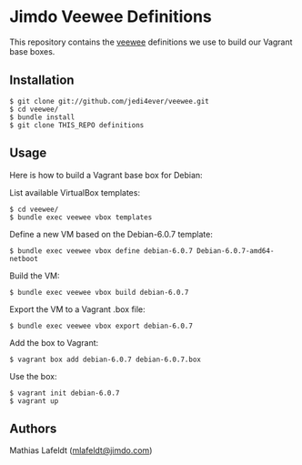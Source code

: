Jimdo Veewee Definitions
========================

This repository contains the [veewee](https://github.com/jedi4ever/veewee/)
definitions we use to build our Vagrant base boxes.


Installation
------------

    $ git clone git://github.com/jedi4ever/veewee.git
    $ cd veewee/
    $ bundle install
    $ git clone THIS_REPO definitions


Usage
-----

Here is how to build a Vagrant base box for Debian:

List available VirtualBox templates:

    $ cd veewee/
    $ bundle exec veewee vbox templates

Define a new VM based on the Debian-6.0.7 template:

    $ bundle exec veewee vbox define debian-6.0.7 Debian-6.0.7-amd64-netboot

Build the VM:

    $ bundle exec veewee vbox build debian-6.0.7

Export the VM to a Vagrant .box file:

    $ bundle exec veewee vbox export debian-6.0.7

Add the box to Vagrant:

    $ vagrant box add debian-6.0.7 debian-6.0.7.box

Use the box:

    $ vagrant init debian-6.0.7
    $ vagrant up


Authors
-------

Mathias Lafeldt (<mlafeldt@jimdo.com>)
